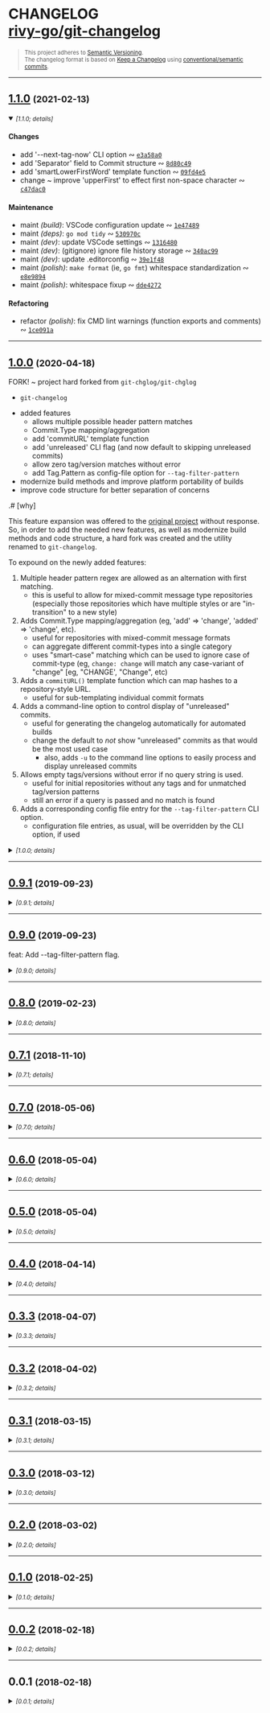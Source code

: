 <!-- markdownlint-disable --><!-- spellchecker:ignore markdownlint --><!-- spellchecker:disable -->

# CHANGELOG <br/> [rivy-go/git-changelog](https://github.com/rivy-go/git-changelog)

<div style="font-size: 0.8em">

> This project adheres to [Semantic Versioning](http://semver.org/spec/v2.0.0.html).
> <br/>
> The changelog format is based on [Keep a Changelog](https://keepachangelog.com/en/1.0.0/) using [conventional/semantic commits](https://nitayneeman.com/posts/understanding-semantic-commit-messages-using-git-and-angular).

</div>
<div id='last-line-of-prefix'></div>

---

## [1.1.0](https://github.com/rivy-go/git-changelog/compare/1.0.0...1.1.0) <small>(2021-02-13)</small>

<details open><summary><small><em>[1.1.0; details]</em></small></summary>

#### Changes

* add '--next-tag-now' CLI option &ac; [`e3a58a0`](https://github.com/rivy-go/git-changelog/commit/e3a58a0f1076a628c0311805f03b0abaedd3cf9e)
* add 'Separator' field to Commit structure &ac; [`8d80c49`](https://github.com/rivy-go/git-changelog/commit/8d80c49186e56973c789bff812631196bc7d6b65)
* add 'smartLowerFirstWord' template function &ac; [`09fd4e5`](https://github.com/rivy-go/git-changelog/commit/09fd4e53dbcd741977d64f2a645686c9c6418adc)
* change ~ improve 'upperFirst' to effect first non-space character &ac; [`c47dac0`](https://github.com/rivy-go/git-changelog/commit/c47dac02b913b4ac2ce1cfe3f736a4b03ef15c4e)

#### Maintenance

* maint *(build)*: VSCode configuration update &ac; [`1e47489`](https://github.com/rivy-go/git-changelog/commit/1e474895cdbe52d39fe2798c459bb1bbfa2a5c78)
* maint *(deps)*: `go mod tidy` &ac; [`530970c`](https://github.com/rivy-go/git-changelog/commit/530970c7043b7277d8ae065345aa61498952df45)
* maint *(dev)*: update VSCode settings &ac; [`1316480`](https://github.com/rivy-go/git-changelog/commit/1316480e1a68242c9f032f7904f7ae9a82547a02)
* maint *(dev)*: (gitignore) ignore file history storage &ac; [`340ac99`](https://github.com/rivy-go/git-changelog/commit/340ac9988594dad20517b5f001d27ccc0a6fd857)
* maint *(dev)*: update .editorconfig &ac; [`39e1f48`](https://github.com/rivy-go/git-changelog/commit/39e1f4867fef71d03d73fef3bbaf56fe174361f8)
* maint *(polish)*: `make format` (ie, `go fmt`) whitespace standardization &ac; [`e8e9894`](https://github.com/rivy-go/git-changelog/commit/e8e989454c58edae4ee06865fa15f04314b8178e)
* maint *(polish)*: whitespace fixup &ac; [`dde4272`](https://github.com/rivy-go/git-changelog/commit/dde4272f1c153aea847505ddc168e1c208f37f59)

#### Refactoring

* refactor *(polish)*: fix CMD lint warnings (function exports and comments) &ac; [`1ce091a`](https://github.com/rivy-go/git-changelog/commit/1ce091a8d8a99820ef6f3127c6bf565aaf5b828f)

</details>

---

## [1.0.0](https://github.com/rivy-go/git-changelog/compare/0.9.1...1.0.0) <small>(2020-04-18)</small>

FORK! ~ project hard forked from `git-chglog/git-chglog`

* `git-changelog`

- added features
  - allows multiple possible header pattern matches
  - Commit.Type mapping/aggregation
  - add 'commitURL' template function
  - add 'unreleased' CLI flag (and now default to skipping unreleased commits)
  - allow zero tag/version matches without error
  - add Tag.Pattern as config-file option for `--tag-filter-pattern`
- modernize build methods and improve platform portability of builds
- improve code structure for better separation of concerns

.# [why]

This feature expansion was offered to the [original project](https://github.com/git-chglog/git-chglog/issues/53)
without response. So, in order to add the needed new features, as well as modernize build
methods and code structure, a hard fork was created and the utility renamed to
`git-changelog`.

To expound on the newly added features:

1. Multiple header pattern regex are allowed as an alternation with first matching.
    - this is useful to allow for mixed-commit message type repositories (especially those repositories which have multiple styles or are "in-transition" to a new style)
2. Adds Commit.Type mapping/aggregation (eg, 'add' => 'change', 'added' => 'change', etc).
    - useful for repositories with mixed-commit message formats
    - can aggregate different commit-types into a single category
    - uses "smart-case" matching which can be used to ignore case of commit-type (eg, `change: change` will match any case-variant of "change" [eg, "CHANGE', "Change", etc)
3. Adds a `commitURL()` template function which can map hashes to a repository-style URL.
    - useful for sub-templating individual commit formats
4. Adds a command-line option to control display of "unreleased" commits.
    - useful for generating the changelog automatically for automated builds
    - change the default to *not* show "unreleased" commits as that would be the most used case
        - also, adds `-u` to the command line options to easily process and display unreleased commits
5. Allows empty tags/versions without error if no query string is used.
    - useful for initial repositories without any tags and for unmatched tag/version patterns
    - still an error if a query is passed and no match is found
6. Adds a corresponding config file entry for the `--tag-filter-pattern` CLI option.
    - configuration file entries, as usual, will be overridden by the CLI option, if used

<details><summary><small><em>[1.0.0; details]</em></small></summary>

#### Features

* feat: add option to filter commits in a case insensitive way &ac; [`72fb3ea`](https://github.com/rivy-go/git-changelog/commit/72fb3eac14ad73a2a9ac82a679075bc9bfc72ea9)
* feat: add upperFirst template function &ac; [`495fa2d`](https://github.com/rivy-go/git-changelog/commit/495fa2de574c1d330aaebf7b48934f3b270ef6ea)
* feat: Add emoji format and some formatters in variables &ac; [`15ce9db`](https://github.com/rivy-go/git-changelog/commit/15ce9db03e27cca63a26e5f3d82920c2313fa8a9)
* feat: allow zero tags/versions without error &ac; [`d634b33`](https://github.com/rivy-go/git-changelog/commit/d634b33730339553afa80a2e8379f42d76bca3e6)
* feat: add `commitURL()` template function &ac; [`c2302b5`](https://github.com/rivy-go/git-changelog/commit/c2302b5a3079194f7d2779a9112c8fb6d51dd984)
* feat: add commit type mapping &ac; [`12b2197`](https://github.com/rivy-go/git-changelog/commit/12b2197f675c3b2f2c2b613f804edea124d71e3d)
* feat: add support for multiple alternate header regexs &ac; [`acd99ef`](https://github.com/rivy-go/git-changelog/commit/acd99ef3472b48d628b7c6d34765dabed72c4d25)
* feat: add Tag.Pattern as config-file option &ac; [`019a134`](https://github.com/rivy-go/git-changelog/commit/019a1341bfc10da4b0eb8b7a77fe2bc3a01557bb)
* feat *(API!)*: add 'unreleased' CLI flag (and now default to skipping unreleased commits) &ac; [`fcb25bf`](https://github.com/rivy-go/git-changelog/commit/fcb25bf230db40a4a432366951f44ed9ef64d3ce)

#### Changes

* change *(FORK!)*: FORK project (from 'git-chglog/git-chglog' to 'rivy-go/git-changelog'); now `git-changelog` &ac; [`abbd1b6`](https://github.com/rivy-go/git-changelog/commit/abbd1b62bd5959340e6acf6480c068be9645dd35)

#### Documentation

* docs ~ de-lint and polish README &ac; [`27367a9`](https://github.com/rivy-go/git-changelog/commit/27367a97a21bdb9bd822750abc917976a376da6b)
* docs ~ update project CHANGELOG auto-generator configuration (via `git-chglog`) &ac; [`1f89ae0`](https://github.com/rivy-go/git-changelog/commit/1f89ae0c1c55154a6f3b8792137f320ac0d34ad4)
* docs: Markdown tweaks in README.md &ac; [`ec5cdfe`](https://github.com/rivy-go/git-changelog/commit/ec5cdfeea22263682a81c3dead988d141c4f64e6)
* docs: Update CHANGELOG &ac; [`6050f20`](https://github.com/rivy-go/git-changelog/commit/6050f20bcdb0cb4915ffd5a36efdefa29989861d)
* docs *(polish)*: README whitespace cleanup &ac; [`26b5bf7`](https://github.com/rivy-go/git-changelog/commit/26b5bf75276bba99a5288041e22bd6d705314a78)

#### Maintenance

* build ~ configure VSCode debugging of CLI &ac; [`5e5e4ba`](https://github.com/rivy-go/git-changelog/commit/5e5e4ba31a93e17cb1e858b54c5e84ba28448388)
* maint ~ update `git-chglog` configuration &ac; [`7b926be`](https://github.com/rivy-go/git-changelog/commit/7b926be3a13b1a36d093d47b1f145d019ca57aaa)
* maint ~ FIXME/broken test &ac; [`735e907`](https://github.com/rivy-go/git-changelog/commit/735e907c54c8b9649e74e18d2d180dd1c542ebc6)
* maint *(build)*: re-vendor dependencies (via `go mod vendor`) &ac; [`3036c56`](https://github.com/rivy-go/git-changelog/commit/3036c5654426ae2f31af01aa3b550a440201cfac)
* maint *(build)*: convert project from using `dep` to Go Modules for dependencies &ac; [`41ffd9a`](https://github.com/rivy-go/git-changelog/commit/41ffd9a628a5fcd7ee86df238e982a00eeb840c7)
* maint *(build)*: add 'format' and 'lint' Makefile targets (code hygiene helpers) &ac; [`f7968be`](https://github.com/rivy-go/git-changelog/commit/f7968bee408572928150fe507868ef72642e6a3a)
* maint *(build)*: convert to a cross-platform 'Makefile' &ac; [`966b077`](https://github.com/rivy-go/git-changelog/commit/966b07731570e5228b0b234f25d34cd7d0cb9e51)
* maint *(dev)*: update .editorconfig &ac; [`4eb3d10`](https://github.com/rivy-go/git-changelog/commit/4eb3d10a7138560a9c7ef0b4902330354e6d7393)
* maint *(polish)*: whitespace cleanup &ac; [`3331b52`](https://github.com/rivy-go/git-changelog/commit/3331b52d8f489e9879855f42a2c27b71253d26c4)

#### Refactoring

* refactor ~ improve grouping/organization of package source code files &ac; [`db06c29`](https://github.com/rivy-go/git-changelog/commit/db06c295f056b3f41be86f897afc79d46bb732a3)

#### Pull Requests

* Merge pull request [#65](https://github.com/rivy-go/git-changelog/issues/65) from barryib/case-sensitive-option
* Merge pull request [#59](https://github.com/rivy-go/git-changelog/issues/59) from momotaro98/feature/add-emoji-template-in-init
* Merge pull request [#66](https://github.com/rivy-go/git-changelog/issues/66) from barryib/add-upper-first-func
* Merge pull request [#68](https://github.com/rivy-go/git-changelog/issues/68) from unixorn/tweak-readme

</details>

---

## [0.9.1](https://github.com/rivy-go/git-changelog/compare/0.9.0...0.9.1) <small>(2019-09-23)</small>

<details><summary><small><em>[0.9.1; details]</em></small></summary>

<br/>

*No changelog for this release.*

</details>

---

## [0.9.0](https://github.com/rivy-go/git-changelog/compare/0.8.0...0.9.0) <small>(2019-09-23)</small>

feat: Add --tag-filter-pattern flag.

<details><summary><small><em>[0.9.0; details]</em></small></summary>

#### Features

* feat: Add --tag-filter-pattern flag. &ac; [`1198e28`](https://github.com/rivy-go/git-changelog/commit/1198e283de00a32746be4dca6ac9ce688d7bfb9e)

#### Fixes

* fix: Fixing tests on windows &ac; [`f5df8fa`](https://github.com/rivy-go/git-changelog/commit/f5df8faf8b6a328107fc5142a7ef36dae28fdeb5)

#### Documentation

* docs: Add windows installation &ac; [`af1f714`](https://github.com/rivy-go/git-changelog/commit/af1f71410a8e27d529bf880dcab2d2e37a0d29f0)

#### Pull Requests

* Merge pull request [#44](https://github.com/rivy-go/git-changelog/issues/44) from evanchaoli/tag-filter
* Merge pull request [#41](https://github.com/rivy-go/git-changelog/issues/41) from StanleyGoldman/fixing-tests-windows
* Merge pull request [#37](https://github.com/rivy-go/git-changelog/issues/37) from ForkingSyndrome/master

</details>

---

## [0.8.0](https://github.com/rivy-go/git-changelog/compare/0.7.1...0.8.0) <small>(2019-02-23)</small>

<details><summary><small><em>[0.8.0; details]</em></small></summary>

#### Features

* feat: add the contains, hasPrefix, hasSuffix, replace, lower and upper functions to the template functions map &ac; [`dc12802`](https://github.com/rivy-go/git-changelog/commit/dc128028e64f6413fa3b191b97c9f76471c21a63)

#### Pull Requests

* Merge pull request [#34](https://github.com/rivy-go/git-changelog/issues/34) from atosatto/template-functions

</details>

---

## [0.7.1](https://github.com/rivy-go/git-changelog/compare/0.7.0...0.7.1) <small>(2018-11-10)</small>

<details><summary><small><em>[0.7.1; details]</em></small></summary>

#### Fixes

* fix: Panic occured when exec --next-tag with HEAD with tag &ac; [`e407b9a`](https://github.com/rivy-go/git-changelog/commit/e407b9a96ee3ce2a685e89cdb536404ec8ca1cb9)

#### Documentation

* docs: Fix typo &ac; [`f53bfcc`](https://github.com/rivy-go/git-changelog/commit/f53bfccee07433c440884ecc8853dc9981f0a9d5)

#### Pull Requests

* Merge pull request [#31](https://github.com/rivy-go/git-changelog/issues/31) from drubin/patch-1
* Merge pull request [#30](https://github.com/rivy-go/git-changelog/issues/30) from vvakame/fix-panic

</details>

---

## [0.7.0](https://github.com/rivy-go/git-changelog/compare/0.6.0...0.7.0) <small>(2018-05-06)</small>

<details><summary><small><em>[0.7.0; details]</em></small></summary>

#### Features

* feat: Add URL of output example for template style &ac; [`87df4b4`](https://github.com/rivy-go/git-changelog/commit/87df4b477c0f1b860f09d1e752d451ed042c2399)
* feat: Add `--next-tag` flag (experimental) &ac; [`f8f4ccb`](https://github.com/rivy-go/git-changelog/commit/f8f4ccb8b764ed22270ec86d43f4406e6fb57bc8)

#### Fixes

* fix: Remove accidentally added `Unreleased.Tag` &ac; [`7a71844`](https://github.com/rivy-go/git-changelog/commit/7a71844c6f73e65e271af187ee14f8dbe610adea)

#### Documentation

* docs: Fix typo &ac; [`4046d94`](https://github.com/rivy-go/git-changelog/commit/4046d94b7c58f3d9e813ebfc6911882d3e30a1a9)
* docs: Add document related on `--next-tag` &ac; [`83ccab2`](https://github.com/rivy-go/git-changelog/commit/83ccab2905e0296f343fec8e15555f8d5fc45097)

#### Maintenance

* chore: Update `changelog` task in Makefile &ac; [`5ad4cab`](https://github.com/rivy-go/git-changelog/commit/5ad4cab29873be97762eb9d4b2a29e0be51a68f1)

#### Test Improvements

* test: Change output test of chglog to keep-a-changelog &ac; [`d008bef`](https://github.com/rivy-go/git-changelog/commit/d008bef7fb1a50bb02dbf06deb5b539c6c996b9a)
* test: Refactor for chglog test code &ac; [`36cf6bc`](https://github.com/rivy-go/git-changelog/commit/36cf6bce12154394db9e67419af522af192d3b6b)

#### Pull Requests

* Merge pull request [#22](https://github.com/rivy-go/git-changelog/issues/22) from git-chglog/feat/add-preview-style-link
* Merge pull request [#21](https://github.com/rivy-go/git-changelog/issues/21) from git-chglog/feat/next-tag

</details>

---

## [0.6.0](https://github.com/rivy-go/git-changelog/compare/0.5.0...0.6.0) <small>(2018-05-04)</small>

<details><summary><small><em>[0.6.0; details]</em></small></summary>

#### Features

* feat: Add tag name header id for keep-a-changelog template &ac; [`481f6c0`](https://github.com/rivy-go/git-changelog/commit/481f6c0770b61577e91ba0a1a0101ce77fc3c422)

#### Documentation

* docs: docs: Update template example for README &ac; [`bcfe4d2`](https://github.com/rivy-go/git-changelog/commit/bcfe4d23cf34d0a7209be4766499eb77b9b1cee2)

#### Maintenance

* chore: Update CHANGELOG template format &ac; [`f97c6a0`](https://github.com/rivy-go/git-changelog/commit/f97c6a022e7c106fb2e796838d76c0de8e535882)

#### Pull Requests

* Merge pull request [#20](https://github.com/rivy-go/git-changelog/issues/20) from git-chglog/feat/kac-template-title-id

</details>

---

## [0.5.0](https://github.com/rivy-go/git-changelog/compare/0.4.0...0.5.0) <small>(2018-05-04)</small>

<details><summary><small><em>[0.5.0; details]</em></small></summary>

#### Features

* feat: Update template format to human readable &ac; [`25c4182`](https://github.com/rivy-go/git-changelog/commit/25c41823a330239b3b2f835a8b4fcd3974328e2c)
* feat: Add `Unreleased` field to `RenderData` &ac; [`5ce1760`](https://github.com/rivy-go/git-changelog/commit/5ce1760d0f0638731a5b12a09b3d6fa8b10a24e2)

#### Fixes

* fix: Add unreleased commits section to keep-a-changelog template [#15](https://github.com/rivy-go/git-changelog/issues/15) &ac; [`d3e1f56`](https://github.com/rivy-go/git-changelog/commit/d3e1f56e9164974d99de4d6f7ce4b101fe234d84)

#### Documentation

* docs: Update template example for README &ac; [`3f49f93`](https://github.com/rivy-go/git-changelog/commit/3f49f9338fcee6a1ca3e4d65de7575bd31e73269)
* docs: Fix markdown table format &ac; [`f65b08d`](https://github.com/rivy-go/git-changelog/commit/f65b08d1f6a3a99a59bf0301377f6a72b5aa446c)
* docs: Fix "style" markdown format &ac; [`d44e8cc`](https://github.com/rivy-go/git-changelog/commit/d44e8ccdcb6558b9621e14752211bb8872418e53)

#### Maintenance

* chore: Update CHANGELOG template format &ac; [`5564081`](https://github.com/rivy-go/git-changelog/commit/55640815838e09ffd15fbcae7ce59f71e155d6f8)

#### Pull Requests

* Merge pull request [#19](https://github.com/rivy-go/git-changelog/issues/19) from git-chglog/fix/unreleased-commits
* Merge pull request [#18](https://github.com/rivy-go/git-changelog/issues/18) from ringohub/master

</details>

---

## [0.4.0](https://github.com/rivy-go/git-changelog/compare/0.3.3...0.4.0) <small>(2018-04-14)</small>

<details><summary><small><em>[0.4.0; details]</em></small></summary>

#### Features

* feat: Add support for Bitbucket &ac; [`21ae9e8`](https://github.com/rivy-go/git-changelog/commit/21ae9e83883133fabdf828863864e2ad9dabd0df)

#### Documentation

* docs: Update `--init` gif animation &ac; [`ab4e0f6`](https://github.com/rivy-go/git-changelog/commit/ab4e0f6039ba65a2c58758ff88971e8001bd9ab5)
* docs: Add Bitbucket section &ac; [`a00a2f2`](https://github.com/rivy-go/git-changelog/commit/a00a2f206fbc71f4b71a54d98c8867976138c288)

#### Pull Requests

* Merge pull request [#17](https://github.com/rivy-go/git-changelog/issues/17) from git-chglog/feat/bitbucket

</details>

---

## [0.3.3](https://github.com/rivy-go/git-changelog/compare/0.3.2...0.3.3) <small>(2018-04-07)</small>

<details><summary><small><em>[0.3.3; details]</em></small></summary>

#### Features

* feat: Change to kindly error message when git-tag does not exist &ac; [`82d0df1`](https://github.com/rivy-go/git-changelog/commit/82d0df16a8178e1fac607eb76c24d4784e90b34f)

#### Documentation

* docs: Update TODO List &ac; [`588c3d0`](https://github.com/rivy-go/git-changelog/commit/588c3d0a41053b0e92ec436bb7c488d18f291cb0)

#### Pull Requests

* Merge pull request [#16](https://github.com/rivy-go/git-changelog/issues/16) from git-chglog/fix/empty-tag-handling

</details>

---

## [0.3.2](https://github.com/rivy-go/git-changelog/compare/0.3.1...0.3.2) <small>(2018-04-02)</small>

<details><summary><small><em>[0.3.2; details]</em></small></summary>

#### Fixes

* fix: Fix color output bug in windows help command &ac; [`e304986`](https://github.com/rivy-go/git-changelog/commit/e30498689cafb07a1fa09c640e45cbd3a005fef4)

#### Pull Requests

* Merge pull request [#14](https://github.com/rivy-go/git-changelog/issues/14) from git-chglog/fix/windows-help-color

</details>

---

## [0.3.1](https://github.com/rivy-go/git-changelog/compare/0.3.0...0.3.1) <small>(2018-03-15)</small>

<details><summary><small><em>[0.3.1; details]</em></small></summary>

#### Fixes

* fix: fix preview string of commit subject &ac; [`b217d78`](https://github.com/rivy-go/git-changelog/commit/b217d782ebc4c2facc5047836a9aa26f5701e083)

#### Pull Requests

* Merge pull request [#13](https://github.com/rivy-go/git-changelog/issues/13) from kt3k/feature/fix-preview

</details>

---

## [0.3.0](https://github.com/rivy-go/git-changelog/compare/0.2.0...0.3.0) <small>(2018-03-12)</small>

<details><summary><small><em>[0.3.0; details]</em></small></summary>

#### Features

* feat: Add support for GitLab &ac; [`45ed6e3`](https://github.com/rivy-go/git-changelog/commit/45ed6e3ee29ace0acb516ad1fb168aad11cce404)

#### Documentation

* docs: Add document related to GitLab &ac; [`0a623f3`](https://github.com/rivy-go/git-changelog/commit/0a623f3f618396f9a297ff60dc5cb19d91116ad4)
* docs: Fix old template section in document &ac; [`d446571`](https://github.com/rivy-go/git-changelog/commit/d446571b8c5dc54e790ea8b054d2c7b4be22c231)

#### Maintenance

* chore: Add helper task for generate CHANGELOG &ac; [`081aa8d`](https://github.com/rivy-go/git-changelog/commit/081aa8df602943282e0f1c7b68ba07118477eeb3)

#### Pull Requests

* Merge pull request [#12](https://github.com/rivy-go/git-changelog/issues/12) from git-chglog/feat/gitlab

</details>

---

## [0.2.0](https://github.com/rivy-go/git-changelog/compare/0.1.0...0.2.0) <small>(2018-03-02)</small>

<details><summary><small><em>[0.2.0; details]</em></small></summary>

#### Features

* feat: Add template for `Keep a changelog` to the `--init` option &ac; [`ed6fb27`](https://github.com/rivy-go/git-changelog/commit/ed6fb2722ea84db8b9349d1bff61285cf5c0878d)
* feat: Supports vim like `j/k` keybind with item selection of `--init` &ac; [`790a2e6`](https://github.com/rivy-go/git-changelog/commit/790a2e6574e5f1d7af5fe2883ae3e7ee3da13093)

#### Documentation

* docs: Change CHANGELOG format to Keep a changelog &ac; [`7a004f8`](https://github.com/rivy-go/git-changelog/commit/7a004f88eb2be8ca88899e7e9332ddd42bb08ac0)
* docs: Add AppVeyor status badge &ac; [`dd838e8`](https://github.com/rivy-go/git-changelog/commit/dd838e86752a9fe046127074a32bc92f1101ab04)

#### Maintenance

* chore: Fix release flow (retry) &ac; [`4059813`](https://github.com/rivy-go/git-changelog/commit/40598132fcaecca49b0e38a8c904630ffc0de1ec)
* chore: Add AppVeyor config &ac; [`f9ab379`](https://github.com/rivy-go/git-changelog/commit/f9ab3795194698ad54cf24bf192b901487657dd8)

#### Test Improvements

* test: Pass all the test cases with windows &ac; [`98543fb`](https://github.com/rivy-go/git-changelog/commit/98543fb897a4837cf228e0b490861df27f43261a)

#### Pull Requests

* Merge pull request [#11](https://github.com/rivy-go/git-changelog/issues/11) from git-chglog/develop
* Merge pull request [#10](https://github.com/rivy-go/git-changelog/issues/10) from mattn/fix-test
* Merge pull request [#9](https://github.com/rivy-go/git-changelog/issues/9) from mattn/windows-color

</details>

---

## [0.1.0](https://github.com/rivy-go/git-changelog/compare/0.0.2...0.1.0) <small>(2018-02-25)</small>

<details><summary><small><em>[0.1.0; details]</em></small></summary>

#### Features

* feat: Supports annotated git-tag and adds `Tag.Subject` field [#3](https://github.com/rivy-go/git-changelog/issues/3) &ac; [`114b7d6`](https://github.com/rivy-go/git-changelog/commit/114b7d6fc8c5f6fda328e326bb961ed7f1609a62)
* feat: Remove commit message preview on select format &ac; [`7a6d2a0`](https://github.com/rivy-go/git-changelog/commit/7a6d2a015d2af3a94586757c67295209c60c979c)
* feat: Add Git Basic to commit message format &ac; [`25bb6e1`](https://github.com/rivy-go/git-changelog/commit/25bb6e17a18f2bb9d3d787b0abcecf7149c8babe)
* feat: Add preview to the commit message format of `--init` option &ac; [`a7d8646`](https://github.com/rivy-go/git-changelog/commit/a7d86469b9d399f1bf4e86059e6c55c03f14ef4c)

#### Fixes

* fix: Fix a bug that `Commit.Revert.Header` is not converted by `GitHubProcessor` &ac; [`d165ea8`](https://github.com/rivy-go/git-changelog/commit/d165ea884a56229be12eb81b2689210b64362b6e)
* fix: Fix error message when `Tag` can not be acquired &ac; [`b01be88`](https://github.com/rivy-go/git-changelog/commit/b01be882302ad42915ea4462ebc895cd76b4a1f8)
* fix a small typo, no content changes &ac; [`6566949`](https://github.com/rivy-go/git-changelog/commit/65669492a0516c9921ff9e905b142ebb987ae354)
* fix: Fix `Revert` of template created by Initializer &ac; [`aa5cf09`](https://github.com/rivy-go/git-changelog/commit/aa5cf0913d31d9f59fa71c08c4003fd115856421)

#### Documentation

* docs: Update `--init` gif animation &ac; [`8fb0c7f`](https://github.com/rivy-go/git-changelog/commit/8fb0c7f482a1aa2fdb99f13aee5c01c91dfeac31)
* docs: Add coveralls status badge &ac; [`7fe88a3`](https://github.com/rivy-go/git-changelog/commit/7fe88a3f613cbf4908bb4fa67098f9ecfd01d3b5)
* docs: Add contributing guide and Issues/PR templates &ac; [`ccd7250`](https://github.com/rivy-go/git-changelog/commit/ccd72509c673dee1963a8260ee9aff2c319d96cd)
* docs: Update `--init` option demo gif animation &ac; [`4910289`](https://github.com/rivy-go/git-changelog/commit/491028989e863701308fedeb25c68ba196a7309d)

#### Maintenance

* chore: Fix release scripts &ac; [`f8160a2`](https://github.com/rivy-go/git-changelog/commit/f8160a2b76ad0806434c2588f0c91b75e31d6477)
* chore: Remove unnecessary task &ac; [`1b2210d`](https://github.com/rivy-go/git-changelog/commit/1b2210dbca5deb3a9ab3e93b8765b51aca115955)
* chore: Add coverage measurement task for local confirmation &ac; [`b738561`](https://github.com/rivy-go/git-changelog/commit/b7385619d12a4201f276ff1ad179fa0c3b6fc1b0)
* chore: Change release method of git tag on TravisCI &ac; [`c7ca5ce`](https://github.com/rivy-go/git-changelog/commit/c7ca5ce738623c77d244a971ffadce8477760c9a)

#### Refactoring

* refactor: Refactor `Initializer` to testable &ac; [`8780cd1`](https://github.com/rivy-go/git-changelog/commit/8780cd12442b65b6931231933f77f5fd3e20a468)

#### Test Improvements

* test: Add coverage measurement using coveralls &ac; [`2b81993`](https://github.com/rivy-go/git-changelog/commit/2b81993531e2fbec2e502435120157efa12f2b36)
* test: Fix test which failed due to timezone difference &ac; [`96562bc`](https://github.com/rivy-go/git-changelog/commit/96562bcc9af4bebc55159acddf9768212198d13a)

#### Pull Requests

* Merge pull request [#8](https://github.com/rivy-go/git-changelog/issues/8) from git-chglog/feat/0.0.3
* Merge pull request [#6](https://github.com/rivy-go/git-changelog/issues/6) from git-chglog/chore/coverage
* Merge pull request [#4](https://github.com/rivy-go/git-changelog/issues/4) from paralax/patch-1
* Merge pull request [#5](https://github.com/rivy-go/git-changelog/issues/5) from git-chglog/develop
* Merge pull request [#1](https://github.com/rivy-go/git-changelog/issues/1) from git-chglog/develop

</details>

---

## [0.0.2](https://github.com/rivy-go/git-changelog/compare/0.0.1...0.0.2) <small>(2018-02-18)</small>

<details><summary><small><em>[0.0.2; details]</em></small></summary>

#### Documentation

* docs: Add CHANGELOG &ac; [`34815ca`](https://github.com/rivy-go/git-changelog/commit/34815cafe8a533bc148beec2a7e3acd8d69c362f)

#### Maintenance

* chore: Fix release script &ac; [`fc2b625`](https://github.com/rivy-go/git-changelog/commit/fc2b625debd4d9c3a3cdab95fc710120486cf2ed)
* chore: Add release process &ac; [`8292ab7`](https://github.com/rivy-go/git-changelog/commit/8292ab7d2c191e27da5759d128415a8b1362b896)

</details>

---

## 0.0.1 <small>(2018-02-18)</small>

<details><summary><small><em>[0.0.1; details]</em></small></summary>

#### Features

* feat: Add cli client &ac; [`066fa21`](https://github.com/rivy-go/git-changelog/commit/066fa21430aafeba97ec08bfef1e239a9a4650ec)
* feat: Add commits in commit version struct &ac; [`153727e`](https://github.com/rivy-go/git-changelog/commit/153727ed1a4d0d1712eeabcc9ee36f4f294e0928)
* feat: Add config normalize process &ac; [`633c7f0`](https://github.com/rivy-go/git-changelog/commit/633c7f0e89d26b5248663782ba005b118b9d961b)
* feat: Add Next and Previous in Tag &ac; [`d4d2a7e`](https://github.com/rivy-go/git-changelog/commit/d4d2a7ed805300a14ce419daa13dd7a4823cff50)
* feat: Add MergeCommits and RevertCommits &ac; [`fd369d4`](https://github.com/rivy-go/git-changelog/commit/fd369d4c5320582a2946173b87de42f53d96af96)
* feat: First implement &ac; [`6caf676`](https://github.com/rivy-go/git-changelog/commit/6caf676beb56bd053eb2008ed133ca8582b50c45)

#### Fixes

* fix: Fix parsing of revert and body &ac; [`8869631`](https://github.com/rivy-go/git-changelog/commit/8869631aad9059c30a7271c7ce2dc37d0e6493ac)

#### Documentation

* docs: Fix links &ac; [`ff400cd`](https://github.com/rivy-go/git-changelog/commit/ff400cdfd36a363f82b0de698877d9cd9aa6a34a)
* docs: Add documentation &ac; [`9e216d5`](https://github.com/rivy-go/git-changelog/commit/9e216d56276c32427baf6e368fcd4b8e8716339d)
* docs: Add godoc &ac; [`d55318c`](https://github.com/rivy-go/git-changelog/commit/d55318c7a09aaab32c6c010cdb8e5d2823818d13)
* docs: Add license &ac; [`2d5764a`](https://github.com/rivy-go/git-changelog/commit/2d5764a30d26be5a4cfe15bf70db09a1b84e8ba5)

#### Maintenance

* chore: Fix timezone in TravisCI &ac; [`ec1d4de`](https://github.com/rivy-go/git-changelog/commit/ec1d4dec3c8caa6bd0c2bf587d149e527ea80f39)
* chore: Add travis configuration &ac; [`1d37984`](https://github.com/rivy-go/git-changelog/commit/1d37984592cb01db55d72e1ccd131ee2d9d979c4)
* chore: Add Makefile for task management &ac; [`4dd9b35`](https://github.com/rivy-go/git-changelog/commit/4dd9b350e607a8b8189474a2dc2c49e8ebd53cda)
* chore: Fix testcase depending on datetime &ac; [`cd96846`](https://github.com/rivy-go/git-changelog/commit/cd9684604bb8750b1984779689437c37fa7d5cfb)
* chore: Update vendor packages &ac; [`2179ede`](https://github.com/rivy-go/git-changelog/commit/2179edebb604b0309b7dc3b9b023a9566afaa8a6)
* chore: Add e2e tests &ac; [`8b6430e`](https://github.com/rivy-go/git-changelog/commit/8b6430ea17207f370c7cfeaef0bf9f5a187a5979)
* chore: Setup gitignore &ac; [`8c7c870`](https://github.com/rivy-go/git-changelog/commit/8c7c8707ababe1a6d27a48900f9c0dfc779f3c23)
* chore: Initial commit &ac; [`a44743e`](https://github.com/rivy-go/git-changelog/commit/a44743ef3fe09fd622e22372f8f3e4a3c65f0439)
* maint *(editor)*: add Editorconfig &ac; [`78c2f1e`](https://github.com/rivy-go/git-changelog/commit/78c2f1e90939cc8d3ba2b0d6455a2369e22089bc)

#### Refactoring

* refactor: Fix typo &ac; [`5599878`](https://github.com/rivy-go/git-changelog/commit/5599878683f353b1d4f2606d0217034995bf3a86)
* refactor: Change to return an error if corresponding commit is empty &ac; [`22cfb51`](https://github.com/rivy-go/git-changelog/commit/22cfb5112444e4aa38d2ab53af3c62e5a2ac5f78)
* refactor: Refactor the main logic &ac; [`8f31716`](https://github.com/rivy-go/git-changelog/commit/8f3171633c984a8ef9c714ea8a33438865aa2d8e)

</details><br/>
